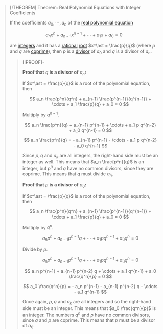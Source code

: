 >[!THEOREM] Theorem: Real Polynomial Equations with Integer Coefficients
>
>If the coefficients $a_0, \cdots, a_n$ of the [real polynomial equation](Real%20Polynomial%20Equation.md)
>
>$$
>a_n x^n + a_{n-1} x^{n-1} + \cdots + a_1 x + a_0 = 0
>$$
>
>are [integers](TODO) and it has a [rational](TODO) [root](../../../Rings/Commutative%20Rings/Polynomials/Roots%20of%20a%20Polynomial.md) $x^\ast = \frac{p}{q}$ (where $p$ and $q$ are [coprime](TODO)), then $p$ is a [divisor](TODO) of $a_0$ and $q$ is a divisor of $a_n$.
>
>>[!PROOF]-
>>
>>**Proof that** $q$ **is a divisor of** $a_n$**:**
>>
>>If $x^\ast = \frac{p}{q}$ is a root of the polynomial equation, then
>>
>>$$
>>a_n \frac{p^n}{q^n} + a_{n-1} \frac{p^{n-1}}{q^{n-1}} + \cdots + a_1 \frac{p}{q} + a_0 = 0
>>$$
>>
>>Multiply by $q^{n-1}$.
>>
>>$$
>>a_n \frac{p^n}{q} + a_{n-1} p^{n-1} + \cdots + a_1 p q^{n-2} + a_0 q^{n-1} = 0
>>$$
>>
>>$$
>>a_n \frac{p^n}{q} = - a_{n-1} p^{n-1} - \cdots - a_1 p q^{n-2} - a_0 q^{n-1}
>>$$
>>
>>Since $p,q$ and $a_k$ are all integers, the right-hand side must be an integer as well. This means that $a_n \frac{p^n}{q}$ is an integer, but $p^n$ and $q$ have no common divisors, since they are coprime. This means that $q$ must divide $a_n$.
>>
>>**Proof that** $p$ **is a divisor of** $a_0$**:**
>>
>>If $x^\ast = \frac{p}{q}$ is a root of the polynomial equation, then
>>
>>$$
>>a_n \frac{p^n}{q^n} + a_{n-1} \frac{p^{n-1}}{q^{n-1}} + \cdots + a_1 \frac{p}{q} + a_0 = 0
>>$$
>>
>>Multiply by $q^n$.
>>
>>$$
>>a_n p^n + a_{n-1} p^{n-1} q + \cdots + a_1 p q^{n-1} + a_0 q^n = 0
>>$$
>>
>>Divide by $p$.
>>
>>$$
>>a_n p^n + a_{n-1} p^{n-1} q + \cdots + a_1 p q^{n-1} + a_0 q^n = 0
>>$$
>>
>>$$
>>a_n p^{n-1} + a_{n-1} p^{n-2} q + \cdots + a_1 q^{n-1} + a_0 \frac{q^n}{p} = 0
>>$$
>>
>>$$
>>a_0 \frac{q^n}{p} = - a_n p^{n-1} - a_{n-1} p^{n-2} q - \cdots - a_1 q^{n-1}
>>$$
>>
>>Once again, $p,q$ and $a_k$ are all integers and so the right-hand side must be an integer. This means that $a_0 \frac{q^n}{p}$ is an integer. The numbers $q^n$ and $p$ have no common divisors, since $q$ and $p$ are coprime. This means that $p$ must be a divisor of $a_0$.
>>
>